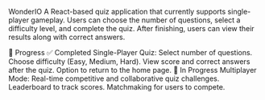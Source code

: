 WonderIO
A React-based quiz application that currently supports single-player gameplay. Users can choose the number of questions, select a difficulty level, and complete the quiz. After finishing, users can view their results along with correct answers.

🚀 Progress
✅ Completed
Single-Player Quiz:
Select number of questions.
Choose difficulty (Easy, Medium, Hard).
View score and correct answers after the quiz.
Option to return to the home page.
🔄 In Progress
Multiplayer Mode:
Real-time competitive and collaborative quiz challenges.
Leaderboard to track scores.
Matchmaking for users to compete.
